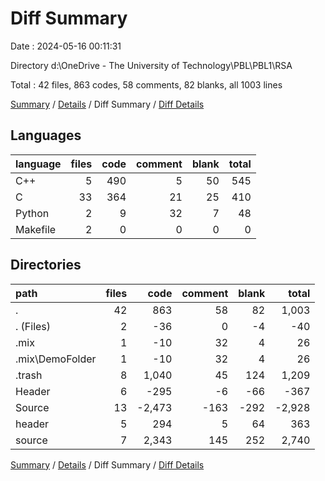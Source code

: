 # Diff Summary

Date : 2024-05-16 00:11:31

Directory d:\\OneDrive - The University of Technology\\PBL\\PBL1\\RSA

Total : 42 files,  863 codes, 58 comments, 82 blanks, all 1003 lines

[Summary](results.md) / [Details](details.md) / Diff Summary / [Diff Details](diff-details.md)

## Languages
| language | files | code | comment | blank | total |
| :--- | ---: | ---: | ---: | ---: | ---: |
| C++ | 5 | 490 | 5 | 50 | 545 |
| C | 33 | 364 | 21 | 25 | 410 |
| Python | 2 | 9 | 32 | 7 | 48 |
| Makefile | 2 | 0 | 0 | 0 | 0 |

## Directories
| path | files | code | comment | blank | total |
| :--- | ---: | ---: | ---: | ---: | ---: |
| . | 42 | 863 | 58 | 82 | 1,003 |
| . (Files) | 2 | -36 | 0 | -4 | -40 |
| .mix | 1 | -10 | 32 | 4 | 26 |
| .mix\\DemoFolder | 1 | -10 | 32 | 4 | 26 |
| .trash | 8 | 1,040 | 45 | 124 | 1,209 |
| Header | 6 | -295 | -6 | -66 | -367 |
| Source | 13 | -2,473 | -163 | -292 | -2,928 |
| header | 5 | 294 | 5 | 64 | 363 |
| source | 7 | 2,343 | 145 | 252 | 2,740 |

[Summary](results.md) / [Details](details.md) / Diff Summary / [Diff Details](diff-details.md)